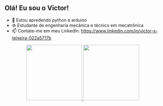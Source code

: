  ## Olá! Eu sou o Victor!

- 🌱 Estou apredendo python e arduino
- ⚙️ Estudante de engenharia mecânica e técnico em mecatrônica
- 📫 Contate-me em meu LinkedIn: https://www.linkedin.com/in/victor-s-teixeira-022a5717b 

<div>
    <a href = "https://github.com/VicSkl18">
      
</div>      
  <div align="center">
  <a href = "https://github.com/VicSkl18">
  <img height="180em" src="https://github-readme-stats.vercel.app/api?username=VicSkl18&show_icons=true&theme=dracula&include_all_commits=true&count_private=true"/>
  <img height="180em" src="https://github-readme-stats.vercel.app/api/top-langs/?username=VicSkl18&layout=compact&langs_count=7&theme=dracula"/>
</div>
